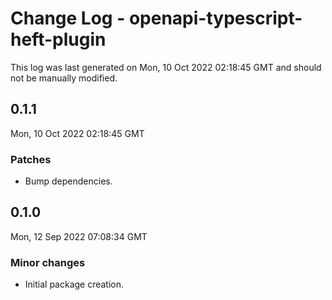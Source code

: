 # Change Log - openapi-typescript-heft-plugin

This log was last generated on Mon, 10 Oct 2022 02:18:45 GMT and should not be manually modified.

## 0.1.1
Mon, 10 Oct 2022 02:18:45 GMT

### Patches

- Bump dependencies.

## 0.1.0
Mon, 12 Sep 2022 07:08:34 GMT

### Minor changes

- Initial package creation.

